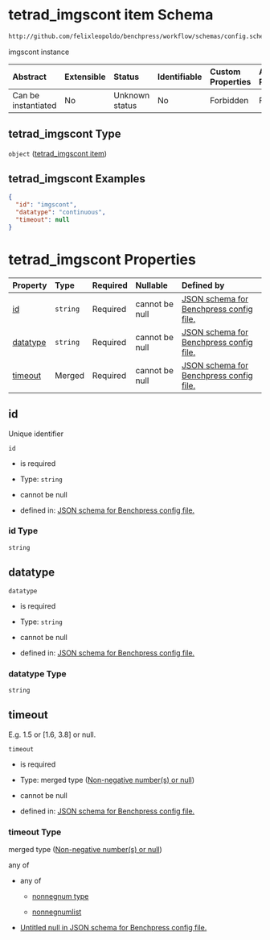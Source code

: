 # tetrad\_imgscont item Schema

```txt
http://github.com/felixleopoldo/benchpress/workflow/schemas/config.schema.json#/definitions/tetrad_imgscont
```

imgscont instance

| Abstract            | Extensible | Status         | Identifiable | Custom Properties | Additional Properties | Access Restrictions | Defined In                                                        |
| :------------------ | :--------- | :------------- | :----------- | :---------------- | :-------------------- | :------------------ | :---------------------------------------------------------------- |
| Can be instantiated | No         | Unknown status | No           | Forbidden         | Forbidden             | none                | [config.schema.json\*](config.schema.json "open original schema") |

## tetrad\_imgscont Type

`object` ([tetrad\_imgscont item](config-definitions-tetrad_imgscont-item.md))

## tetrad\_imgscont Examples

```json
{
  "id": "imgscont",
  "datatype": "continuous",
  "timeout": null
}
```

# tetrad\_imgscont Properties

| Property              | Type     | Required | Nullable       | Defined by                                                                                                                                                                                                                                  |
| :-------------------- | :------- | :------- | :------------- | :------------------------------------------------------------------------------------------------------------------------------------------------------------------------------------------------------------------------------------------ |
| [id](#id)             | `string` | Required | cannot be null | [JSON schema for Benchpress config file.](config-definitions-tetrad_imgscont-item-properties-id.md "http://github.com/felixleopoldo/benchpress/workflow/schemas/config.schema.json#/definitions/tetrad_imgscont/properties/id")             |
| [datatype](#datatype) | `string` | Required | cannot be null | [JSON schema for Benchpress config file.](config-definitions-tetrad_imgscont-item-properties-datatype.md "http://github.com/felixleopoldo/benchpress/workflow/schemas/config.schema.json#/definitions/tetrad_imgscont/properties/datatype") |
| [timeout](#timeout)   | Merged   | Required | cannot be null | [JSON schema for Benchpress config file.](config-definitions-non-negative-numbers-or-null.md "http://github.com/felixleopoldo/benchpress/workflow/schemas/config.schema.json#/definitions/tetrad_imgscont/properties/timeout")              |

## id

Unique identifier

`id`

*   is required

*   Type: `string`

*   cannot be null

*   defined in: [JSON schema for Benchpress config file.](config-definitions-tetrad_imgscont-item-properties-id.md "http://github.com/felixleopoldo/benchpress/workflow/schemas/config.schema.json#/definitions/tetrad_imgscont/properties/id")

### id Type

`string`

## datatype



`datatype`

*   is required

*   Type: `string`

*   cannot be null

*   defined in: [JSON schema for Benchpress config file.](config-definitions-tetrad_imgscont-item-properties-datatype.md "http://github.com/felixleopoldo/benchpress/workflow/schemas/config.schema.json#/definitions/tetrad_imgscont/properties/datatype")

### datatype Type

`string`

## timeout

E.g. 1.5 or \[1.6, 3.8] or null.

`timeout`

*   is required

*   Type: merged type ([Non-negative number(s) or null](config-definitions-non-negative-numbers-or-null.md))

*   cannot be null

*   defined in: [JSON schema for Benchpress config file.](config-definitions-non-negative-numbers-or-null.md "http://github.com/felixleopoldo/benchpress/workflow/schemas/config.schema.json#/definitions/tetrad_imgscont/properties/timeout")

### timeout Type

merged type ([Non-negative number(s) or null](config-definitions-non-negative-numbers-or-null.md))

any of

*   any of

    *   [nonnegnum type](config-definitions-nonnegnum-type.md "check type definition")

    *   [nonnegnumlist](config-definitions-nonnegnumlist.md "check type definition")

*   [Untitled null in JSON schema for Benchpress config file.](config-definitions-non-negative-numbers-or-null-anyof-1.md "check type definition")
